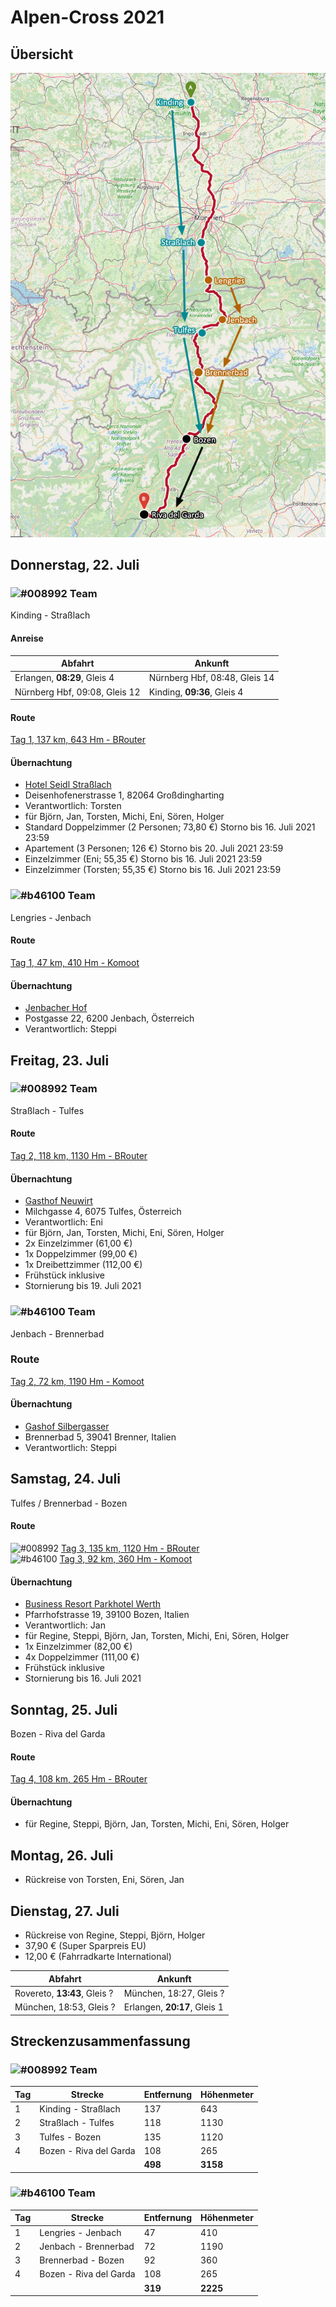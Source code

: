 # Alpen-Cross 2021

## Übersicht

![Übersichtskarte](alpenx-2021-gesamt.jpg)

## Donnerstag, 22. Juli

### ![#008992](https://via.placeholder.com/15/008992/000000?text=+) Team

Kinding - Straßlach

#### Anreise

| Abfahrt | Ankunft |
| ------- | ------- |
| Erlangen, **08:29**, Gleis 4 | Nürnberg Hbf, 08:48, Gleis 14 |
| Nürnberg Hbf, 09:08, Gleis 12 | Kinding, **09:36**, Gleis 4 |

#### Route

[Tag 1, 137 km, 643 Hm - BRouter](http://brouter.de/brouter-web/#map=9/48.4895/12.5491/osm-mapnik-german_style&lonlats=11.375967,48.993101;11.414881,48.821897;11.427026,48.806382;11.50805,48.536187;11.576929,48.351373;11.642933,48.244204;11.625091,48.194086;11.609631,48.163765;11.595876,48.146629;11.588119,48.132541;11.559774,48.107402;11.551523,48.090752;11.514208,48.004855&profile=fastbike-lowtraffic)

#### Übernachtung

- [Hotel Seidl Straßlach](https://www.seidl-gastro.de/)
- Deisenhofenerstrasse 1, 82064 Großdingharting
- Verantwortlich: Torsten
- für Björn, Jan, Torsten, Michi, Eni, Sören, Holger
- Standard Doppelzimmer (2 Personen; 73,80 €) Storno bis 16. Juli 2021 23:59
- Apartement (3 Personen; 126 €) Storno bis 20. Juli 2021 23:59
- Einzelzimmer (Eni; 55,35 €) Storno bis 16. Juli 2021 23:59
- Einzelzimmer (Torsten; 55,35 €) Storno bis 16. Juli 2021 23:59 

### ![#b46100](https://via.placeholder.com/15/b46100/000000?text=+) Team

Lengries - Jenbach

#### Route

[Tag 1, 47 km, 410 Hm - Komoot](https://www.komoot.de/plan/tour/d08AteLTwCwmi0=FzpsBjB-655L6ca64A==/@47.5369059,11.6613007,11z)

#### Übernachtung

- [Jenbacher Hof](https://www.jenbacherhof.at/de/Home)
- Postgasse 22, 6200 Jenbach, Österreich
- Verantwortlich: Steppi

## Freitag, 23. Juli

### ![#008992](https://via.placeholder.com/15/008992/000000?text=+) Team

Straßlach - Tulfes

#### Route

[Tag 2, 118 km, 1130 Hm - BRouter](http://brouter.de/brouter-web/#map=9/47.5320/11.4944/osm-mapnik-german_style&lonlats=11.514015,48.004395;11.706448,47.532197;11.705589,47.506853;11.714516,47.460519;11.744084,47.374262;11.577916,47.301541;11.530269,47.256944&profile=fastbike-lowtraffic)

#### Übernachtung

- [Gasthof Neuwirt](http://www.neuwirt-tulfes.at/)
- Milchgasse 4, 6075 Tulfes, Österreich
- Verantwortlich: Eni
- für Björn, Jan, Torsten, Michi, Eni, Sören, Holger
- 2x Einzelzimmer (61,00 €)
- 1x Doppelzimmer (99,00 €)
- 1x Dreibettzimmer (112,00 €)
- Frühstück inklusive
- Stornierung bis 19. Juli 2021

### ![#b46100](https://via.placeholder.com/15/b46100/000000?text=+) Team

Jenbach - Brennerbad

### Route

[Tag 2, 72 km, 1190 Hm - Komoot](https://www.komoot.de/plan/tour/d08AtMpmgCzohs=F0psE6ca68ugVZrvvFTtzAA=/@47.1761786,11.7333984,10z)

#### Übernachtung

- [Gashof Silbergasser](https://silbergasser.it/)
- Brennerbad 5, 39041 Brenner, Italien
- Verantwortlich: Steppi

## Samstag, 24. Juli

Tulfes / Brennerbad - Bozen

#### Route

![#008992](https://via.placeholder.com/15/008992/000000?text=+) [Tag 3, 135 km, 1120 Hm - BRouter](http://brouter.de/brouter-web/#map=10/46.8717/11.2871/osm-mapnik-german_style&lonlats=11.530167,47.256911;11.450307,46.950892;11.444664,46.937649;11.640369,46.686962;11.623503,46.680912;11.578496,46.644722;11.569462,46.642104;11.567037,46.641021;11.566029,46.638771;11.551716,46.63052;11.5238,46.582742;11.490004,46.526066;11.451895,46.499602;11.400992,46.492823;11.384314,46.494611;11.333993,46.465508&profile=fastbike-lowtraffic)  
![#b46100](https://via.placeholder.com/15/b46100/000000?text=+) [Tag 3, 92 km, 360 Hm - Komoot](https://www.komoot.de/plan/tour/d08AszYlQCvQnA=Fzp4EGKnbmlrvyClNtu0wjA=/@46.7266831,11.4697266,10z)

#### Übernachtung

- [Business Resort Parkhotel Werth](http://www.hotelwerth.com/de/)
- Pfarrhofstrasse 19, 39100 Bozen, Italien
- Verantwortlich: Jan
- für Regine, Steppi, Björn, Jan, Torsten, Michi, Eni, Sören, Holger
- 1x Einzelzimmer (82,00 €)
- 4x Doppelzimmer (111,00 €)
- Frühstück inklusive
- Stornierung bis 16. Juli 2021

## Sonntag, 25. Juli

Bozen - Riva del Garda

#### Route

[Tag 4, 108 km, 265 Hm - BRouter](http://brouter.de/brouter-web/#map=10/46.1551/11.1209/osm-mapnik-german_style&lonlats=11.333953,46.465481;11.334565,46.444304;11.314802,46.412092;11.208125,46.245104;11.152174,46.224638;11.136703,46.202644;11.114666,46.183708;11.101727,46.15968;11.075678,46.142768;11.078382,46.132988;11.086535,46.129232;11.086085,46.116354;11.111362,46.051283;11.122327,46.012299;11.122842,46.001964;11.103959,45.950299;11.051774,45.921586;11.016326,45.890306;11.008666,45.866853;10.994364,45.851873;10.875156,45.871545;10.842025,45.886483&profile=fastbike-lowtraffic)

#### Übernachtung

- für Regine, Steppi, Björn, Jan, Torsten, Michi, Eni, Sören, Holger

## Montag, 26. Juli

- Rückreise von Torsten, Eni, Sören, Jan

## Dienstag, 27. Juli

- Rückreise von Regine, Steppi, Björn, Holger
- 37,90 € (Super Sparpreis EU)
- 12,00 € (Fahrradkarte International)

| Abfahrt | Ankunft |
| ------- | ------- |
| Rovereto, **13:43**, Gleis ? | München, 18:27, Gleis ? |
| München, 18:53, Gleis ? | Erlangen, **20:17**, Gleis 1 |

## Streckenzusammenfassung

### ![#008992](https://via.placeholder.com/15/008992/000000?text=+) Team

| Tag | Strecke | Entfernung | Höhenmeter |
| --- | ------- | ---------- | ---------- |
| 1 | Kinding - Straßlach      | 137 | 643  |
| 2 | Straßlach - Tulfes       | 118 | 1130 |
| 3 | Tulfes - Bozen           | 135 | 1120 |
| 4 | Bozen - Riva del Garda   | 108 | 265  |
|   |                       | **498** | **3158** |

### ![#b46100](https://via.placeholder.com/15/b46100/000000?text=+) Team

| Tag | Strecke | Entfernung | Höhenmeter |
| --- | ------- | ---------- | ---------- |
| 1 | Lengries - Jenbach       | 47  | 410  |
| 2 | Jenbach - Brennerbad     | 72  | 1190 |
| 3 | Brennerbad - Bozen       | 92  | 360  |
| 4 | Bozen - Riva del Garda   | 108 | 265  |
|   |                       | **319** | **2225** |
